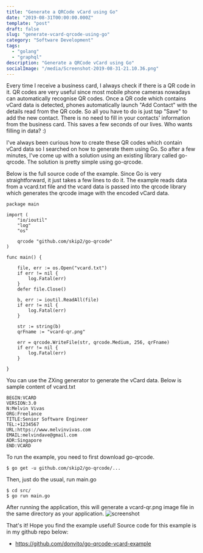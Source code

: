 ```yaml
---
title: "Generate a QRCode vCard using Go"
date: "2019-08-31T00:00:00.000Z"
template: "post"
draft: false
slug: "generate-vcard-qrcode-using-go"
category: "Software Development"
tags:
  - "golang" 
  - "graphql"
description: "Generate a QRCode vCard using Go"
socialImage: "/media/Screenshot-2019-08-31-21.10.36.png"
---
```


Every time I receive a business card, I always check if there is a QR code in it. QR codes are very useful since most mobile phone cameras  nowadays can automatically recognise QR codes. Once a QR code which contains vCard data is detected, phones automatically launch "Add Contact" with the details read from the QR code. So all you have to do is just tap "Save" to add the new contact. There is no need to fill in your contacts' information  from the business card.  This saves a few seconds of our lives. Who wants filling in data? :)

I've always been curious how to create these QR codes which contain vCard data so I searched on how to generate them using Go. So after a few minutes, I've come up with a solution using an existing library called go-qrcode. The solution is pretty simple using go-qrcode.

Below is the full source code of the example. Since Go is very straightforward, it just takes a few lines to do it. The example reads data from a vcard.txt file and the vcard data is passed into the qrcode library which generates the qrcode image with the encoded vCard data.

```
package main

import (
	"io/ioutil"
	"log"
	"os"

	qrcode "github.com/skip2/go-qrcode"
)

func main() {

	file, err := os.Open("vcard.txt")
	if err != nil {
		log.Fatal(err)
	}
	defer file.Close()

	b, err := ioutil.ReadAll(file)
	if err != nil {
		log.Fatal(err)
	}

	str := string(b)
	qrFname := "vcard-qr.png"

	err = qrcode.WriteFile(str, qrcode.Medium, 256, qrFname)
	if err != nil {
		log.Fatal(err)
	}

}
```

You can use the ZXing generator to generate the vCard data. Below is sample content of vcard.txt
```
BEGIN:VCARD
VERSION:3.0
N:Melvin Vivas
ORG:Freelance
TITLE:Senior Software Engineer
TEL:+1234567
URL:https://www.melvinvivas.com
EMAIL:melvindave@gmail.com
ADR:Singapore
END:VCARD
```

To run the example, you need to first download go-qrcode.
```
$ go get -u github.com/skip2/go-qrcode/...
```

Then, just do the usual, run main.go
```
$ cd src/
$ go run main.go
```

After running the application, this will generate a vcard-qr.png image file in the same directory as your application.
![screenshot](/media/Screenshot-2019-08-31-21.10.36.png)

That's it! Hope you find the example useful! Source code for this example is in my github repo below:
- https://github.com/donvito/go-qrcode-vcard-example
